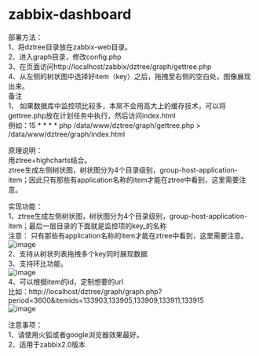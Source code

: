 zabbix-dashboard
================
部署方法：  
	1、将dztree目录放在zabbix-web目录。  
	2、进入graph目录，修改config.php  
	3、在页面访问http://localhost/zabbix/dztree/graph/gettree.php  
	4、从左侧的树状图中选择好item（key）之后，拖拽至右侧的空白处，图像展现出来。  
	备注  
1、	如果数据库中监控项比较多，本屌不会用高大上的缓存技术，可以将gettree.php放在计划任务中执行，然后访问index.html  
		例如：15 * * * * php /data/www/dztree/graph/gettree.php > /data/www/dztree/graph/index.html   

原理说明：  
	用ztree+highcharts结合。  
	ztree生成左侧树状图，树状图分为4个目录级别，group-host-application-item；因此只有那些有application名称的item才能在ztree中看到，这里需要注意。  

实现功能：  
	1、ztree生成左侧树状图，树状图分为4个目录级别，group-host-application-item；最后一层目录的下面就是监控项的key_的名称  
		注意： 只有那些有application名称的item才能在ztree中看到，这里需要注意。  
  ![image](https://raw.githubusercontent.com/shanks1127/zabbix-dashboard/master/image/1.jpg)  
  2、支持从树状列表拖拽多个key同时展现数据  
	3、支持环比功能。  
  ![image](https://raw.githubusercontent.com/shanks1127/zabbix-dashboard/master/image/2.jpg)   
  4、可以根据item的id，定制想要的url  
		比如：http://localhost/dztree/graph/graph.php?period=3600&itemids=133903,133905,133909,133911,133915  
  ![image](https://raw.githubusercontent.com/shanks1127/zabbix-dashboard/master/image/3.jpg)   
  
注意事项：  
	1、请使用火狐或者google浏览器效果最好。  
	2、适用于zabbix2.0版本  
